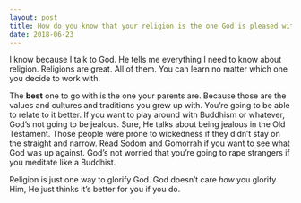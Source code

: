 ```yaml
---
layout: post
title: How do you know that your religion is the one God is pleased with? Where does the soul go when you die?
date: 2018-06-23
---
```


<p>I know because I talk to God. He tells me everything I need to know about religion. Religions are great. All of them. You can learn no matter which one you decide to work with.</p><p>The <b>best</b> one to go with is the one your parents are. Because those are the values and cultures and traditions you grew up with. You’re going to be able to relate to it better. If you want to play around with Buddhism or whatever, God’s not going to be jealous. Sure, He talks about being jealous in the Old Testament. Those people were prone to wickedness if they didn’t stay on the straight and narrow. Read Sodom and Gomorrah if you want to see what God was up against. God’s not worried that you’re going to rape strangers if you meditate like a Buddhist.</p><p>Religion is just one way to glorify God. God doesn’t care <i>how</i> you glorify Him, He just thinks it’s better for you if you do.</p>
